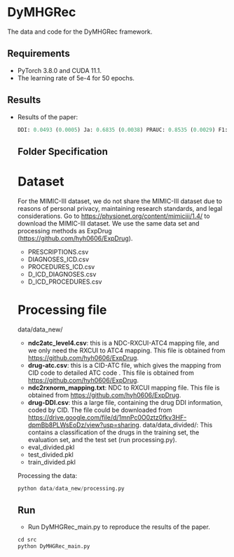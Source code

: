 # DyMHGRec
The data and code for the DyMHGRec framework.
## Requirements
* PyTorch 3.8.0 and CUDA 11.1.
* The learning rate of 5e-4 for 50 epochs.
## Results
* Results of the paper:

  ``` python
  DDI: 0.0493 (0.0005) Ja: 0.6835 (0.0038) PRAUC: 0.8535 (0.0029) F1: 0.7866 (0.0029) 
  ```
  ## Folder Specification
  # Dataset 
  For the MIMIC-III dataset, we do not share the MIMIC-III dataset due to reasons of personal privacy, maintaining research standards, and legal considerations. Go to https://physionet.org/content/mimiciii/1.4/ to download the MIMIC-III dataset. We use the same data set and processing methods as ExpDrug (https://github.com/hyh0606/ExpDrug).
  * PRESCRIPTIONS.csv
  * DIAGNOSES_ICD.csv
  * PROCEDURES_ICD.csv
  * D_ICD_DIAGNOSES.csv
  * D_ICD_PROCEDURES.csv
  # Processing file
  data/data_new/
  - **ndc2atc_level4.csv**: this is a NDC-RXCUI-ATC4 mapping file, and we only need the RXCUI to ATC4 mapping. This file is obtained from https://github.com/hyh0606/ExpDrug.
  - **drug-atc.csv**: this is a CID-ATC file, which gives the mapping from CID code to detailed ATC code . This file is obtained from https://github.com/hyh0606/ExpDrug.
  - **ndc2rxnorm_mapping.txt**: NDC to RXCUI mapping file. This file is obtained from https://github.com/hyh0606/ExpDrug.
  - **drug-DDI.csv**: this a large file, containing the drug DDI information, coded by CID. The file could be downloaded from https://drive.google.com/file/d/1mnPc0O0ztz0fkv3HF-dpmBb8PLWsEoDz/view?usp=sharing.
  data/data_divided/: This contains a classification of the drugs in the training set, the evaluation set, and the test set (run processing.py).
  * eval_divided.pkl
  * test_divided.pkl
  * train_divided.pkl
  
  Processing the data:
  
  ``` python
  python data/data_new/processing.py
  ```
  ## Run
  * Run DyMHGRec_main.py to reproduce the results of the paper.
  
  ```python
  cd src
  python DyMHGRec_main.py
  ```
  
  
